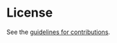 # License

See the
[guidelines for contributions](https://github.com/core-wg/observe-multicast-notifications/blob/main/CONTRIBUTING.md).
